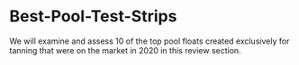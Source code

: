 # Best-Pool-Test-Strips
We will examine and assess 10 of the top pool floats created exclusively for tanning that were on the market in 2020 in this review section. 
